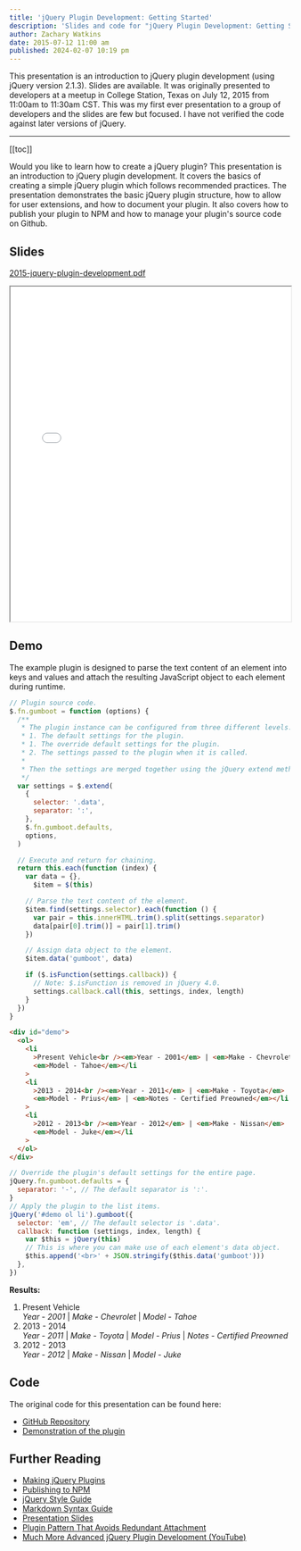 ```yaml
---
title: 'jQuery Plugin Development: Getting Started'
description: 'Slides and code for "jQuery Plugin Development: Getting Started" which I originally presented in 2015 at a meetup in College Station, Texas.'
author: Zachary Watkins
date: 2015-07-12 11:00 am
published: 2024-02-07 10:19 pm
---
```


<script setup>
  import { onMounted } from 'vue';
  import 'https://cdnjs.cloudflare.com/ajax/libs/jquery/2.1.3/jquery.min.js';
  import * as gumboot from './gumboot.js';

  onMounted(() => {
    // Override the plugin's default settings for the entire page.
    jQuery.fn.gumboot.defaults = {
      separator: "-",
    };
    // Apply the plugin to the demo.
    jQuery('#demo ol li').gumboot({
      selector: 'em',
      callback: function (settings, index, length) {
        var $this = jQuery(this)
        $this.append('<br>' + JSON.stringify($this.data('gumboot')))
      },
    })
  });
</script>

This presentation is an introduction to jQuery plugin development (using jQuery version 2.1.3). Slides are available. It was originally presented to developers at a meetup in College Station, Texas on July 12, 2015 from 11:00am to 11:30am CST. This was my first ever presentation to a group of developers and the slides are few but focused. I have not verified the code against later versions of jQuery.

---

[[toc]]

Would you like to learn how to create a jQuery plugin? This presentation is an introduction to jQuery plugin development. It covers the basics of creating a simple jQuery plugin which follows recommended practices. The presentation demonstrates the basic jQuery plugin structure, how to allow for user extensions, and how to document your plugin. It also covers how to publish your plugin to NPM and how to manage your plugin's source code on Github.

## Slides

[2015-jquery-plugin-development.pdf](/presentations/2015-jquery-plugin-development.pdf)

<iframe src="/presentations/2017-continuous-deployment-from-github-to-wpengine.pdf" width="100%" height="600px">
  <p>This browser does not support PDFs. Please download the PDF to view it: <a href="/presentations/2017-continuous-deployment-from-github-to-wpengine.pdf">Download PDF</a>.</p>
</iframe>

## Demo

The example plugin is designed to parse the text content of an element into keys and values and attach the resulting JavaScript object to each element during runtime.

```javascript
// Plugin source code.
$.fn.gumboot = function (options) {
  /**
   * The plugin instance can be configured from three different levels.
   * 1. The default settings for the plugin.
   * 1. The override default settings for the plugin.
   * 2. The settings passed to the plugin when it is called.
   *
   * Then the settings are merged together using the jQuery extend method.
   */
  var settings = $.extend(
    {
      selector: '.data',
      separator: ':',
    },
    $.fn.gumboot.defaults,
    options,
  )

  // Execute and return for chaining.
  return this.each(function (index) {
    var data = {},
      $item = $(this)

    // Parse the text content of the element.
    $item.find(settings.selector).each(function () {
      var pair = this.innerHTML.trim().split(settings.separator)
      data[pair[0].trim()] = pair[1].trim()
    })

    // Assign data object to the element.
    $item.data('gumboot', data)

    if ($.isFunction(settings.callback)) {
      // Note: $.isFunction is removed in jQuery 4.0.
      settings.callback.call(this, settings, index, length)
    }
  })
}
```

```html
<div id="demo">
  <ol>
    <li
      >Present Vehicle<br /><em>Year - 2001</em> | <em>Make - Chevrolet</em> |
      <em>Model - Tahoe</em></li
    >
    <li
      >2013 - 2014<br /><em>Year - 2011</em> | <em>Make - Toyota</em> |
      <em>Model - Prius</em> | <em>Notes - Certified Preowned</em></li
    >
    <li
      >2012 - 2013<br /><em>Year - 2012</em> | <em>Make - Nissan</em> |
      <em>Model - Juke</em></li
    >
  </ol>
</div>
```

```javascript
// Override the plugin's default settings for the entire page.
jQuery.fn.gumboot.defaults = {
  separator: '-', // The default separator is ':'.
}
// Apply the plugin to the list items.
jQuery('#demo ol li').gumboot({
  selector: 'em', // The default selector is '.data'.
  callback: function (settings, index, length) {
    var $this = jQuery(this)
    // This is where you can make use of each element's data object.
    $this.append('<br>' + JSON.stringify($this.data('gumboot')))
  },
})
```

**Results:**

<div id="demo">
  <ol>
    <li>Present Vehicle<br><em>Year - 2001</em> | <em>Make - Chevrolet</em> | <em>Model - Tahoe</em></li>
    <li>2013 - 2014<br><em>Year - 2011</em> | <em>Make - Toyota</em> | <em>Model - Prius</em> | <em>Notes - Certified Preowned</em></li>
    <li>2012 - 2013<br><em>Year - 2012</em> | <em>Make - Nissan</em> | <em>Model - Juke</em></li>
  </ol>
</div>

## Code

The original code for this presentation can be found here:

- [GitHub Repository](https://github.com/ZachWatkins/Gumboot)
- [Demonstration of the plugin](https://codepen.io/zw/pen/YXLoWj)

## Further Reading

- [Making jQuery Plugins](https://learn.jquery.com/plugins/)
- [Publishing to NPM](http://blog.npmjs.org/post/111475741445/publishing-your-jquery-plugin-to-npm-the-quick)
- [jQuery Style Guide](http://contribute.jquery.org/style-guide/)
- [Markdown Syntax Guide](http://daringfireball.net/projects/markdown/syntax)
- [Presentation Slides](https://docs.google.com/presentation/d/1xgRXiqPBDWNxUNUf3DcocO0VHZ2dJgAuSfYPvLRKlIc/pub?start=false&loop=false&delayms=15000)
- [Plugin Pattern That Avoids Redundant Attachment](http://www.smashingmagazine.com/2011/10/11/essential-jquery-plugin-patterns/)
- [Much More Advanced jQuery Plugin Development (YouTube)](https://www.youtube.com/watch?v=FdJINb0breE)
